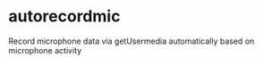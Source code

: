 autorecordmic
=============

Record microphone data via getUsermedia automatically based on microphone activity
